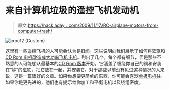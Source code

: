 # 来自计算机垃圾的遥控飞机发动机

> 原文:[https://hack aday . com/2009/11/17/RC-airplane-motors-from-computer-trash/](https://hackaday.com/2009/11/17/rc-airplane-motors-from-computer-trash/)

![](../Images/7cc40c2b5eefd7e8a31795fa27f6d2de.png "croc12 (Custom)")

这里有一些遥控飞机的人可能会认为是旧闻。这些说明向我们展示了如何将软驱和 [CD Rom 电机改造成大功率飞机电机](http://www.flyelectric.ukgateway.net/motors.htm)。列出了几个，每个都有细节，但是那些不熟悉的人可能想从最基本的[CD Rom 版本](http://www.flyelectric.ukgateway.net/cdrom.htm)开始。它涵盖了缠绕你自己的铜和安装在“钟”的磁铁，把它放在一起，并安装它。对于那些以前没有见过这种情况的人来说，这是一篇很好的文章。如果你想要更简单的东西，你可能会喜欢[单极电机柱](http://hackaday.com/2009/11/10/homopolar-motor/)。如果你是更先进的，他们也有提示给你加工和平衡电机以及绕组密度。